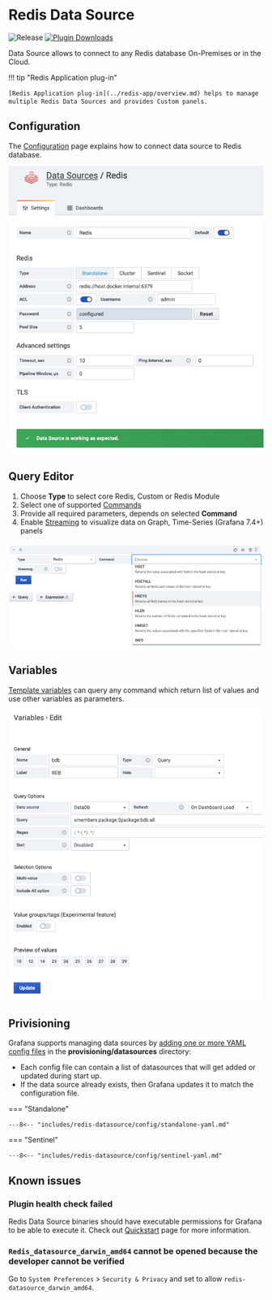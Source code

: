 # Redis Data Source

![Release](https://img.shields.io/github/v/release/redisgrafana/grafana-redis-datasource.svg) [![Plugin Downloads](https://img.shields.io/badge/dynamic/json?color=green&label=downloads&query=%24.downloads&url=https%3A%2F%2Fgrafana.com%2Fapi%2Fplugins%2Fredis-datasource)](https://grafana.com/grafana/plugins/redis-datasource)

Data Source allows to connect to any Redis database On-Premises or in the Cloud.

!!! tip "Redis Application plug-in"

    [Redis Application plug-in](../redis-app/overview.md) helps to manage multiple Redis Data Sources and provides Custom panels.

## Configuration

The [Configuration](configuration.md) page explains how to connect data source to Redis database.

![Data Source](../images/redis-datasource/config/config-editor.png)

## Query Editor

1. Choose **Type** to select core Redis, Custom or Redis Module
2. Select one of supported [Commands](commands.md)
3. Provide all required parameters, depends on selected **Command**
4. Enable [Streaming](streaming.md) to visualize data on Graph, Time-Series (Grafana 7.4+) panels

![Query Editor](../images/redis-datasource/query.png)

## Variables

[Template variables](variables.md) can query any command which return list of values and use other variables as parameters.

![Variables](../images/redis-datasource/variables.png)

## Privisioning

Grafana supports managing data sources by [adding one or more YAML config files](https://grafana.com/docs/grafana/latest/administration/provisioning/) in the **provisioning/datasources** directory:

- Each config file can contain a list of datasources that will get added or updated during start up.
- If the data source already exists, then Grafana updates it to match the configuration file.

=== "Standalone"

    ---8<-- "includes/redis-datasource/config/standalone-yaml.md"

=== "Sentinel"

    ---8<-- "includes/redis-datasource/config/sentinel-yaml.md"

## Known issues

### Plugin health check failed

Redis Data Source binaries should have executable permissions for Grafana to be able to execute it. Check out [Quickstart](../quickstart.md#install-without-internet-access) page for more information.

### `Redis_datasource_darwin_amd64` cannot be opened because the developer cannot be verified

Go to `System Preferences` > `Security & Privacy` and set to allow `redis-datasource_darwin_amd64`.
